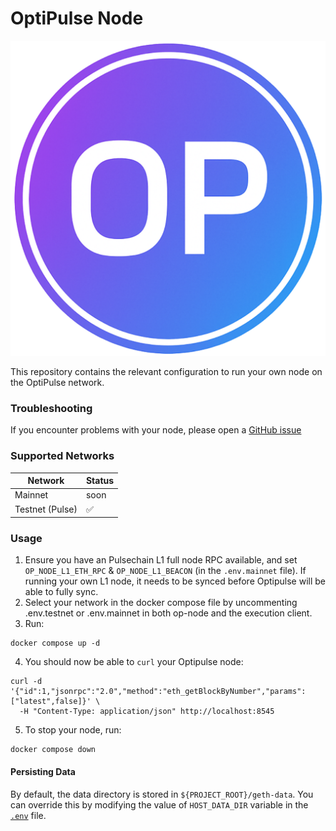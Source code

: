 # OptiPulse Node

![image](logo.png)

This repository contains the relevant configuration to run your own node on the OptiPulse network.

### Troubleshooting

If you encounter problems with your node, please open a [GitHub issue](https://github.com/9mm-exchange/optipulse-node/issues)

### Supported Networks

| Network      | Status |
|-------------------| ------ |
| Mainnet |   soon  |
| Testnet (Pulse) | ✅     |


### Usage

1. Ensure you have an Pulsechain L1 full node RPC available, and set `OP_NODE_L1_ETH_RPC` & `OP_NODE_L1_BEACON` (in the `.env.mainnet` file). If running your own L1 node, it needs to be synced before Optipulse will be able to fully sync.
2. Select your network in the docker compose file by uncommenting .env.testnet or .env.mainnet in both op-node and the execution client.
3. Run:

```
docker compose up -d
```

4. You should now be able to `curl` your Optipulse node:

```
curl -d '{"id":1,"jsonrpc":"2.0","method":"eth_getBlockByNumber","params":["latest",false]}' \
  -H "Content-Type: application/json" http://localhost:8545
```

5. To stop your node, run:
```
docker compose down
```

#### Persisting Data

By default, the data directory is stored in `${PROJECT_ROOT}/geth-data`. You can override this by modifying the value of
`HOST_DATA_DIR` variable in the [`.env`](./.env) file.
